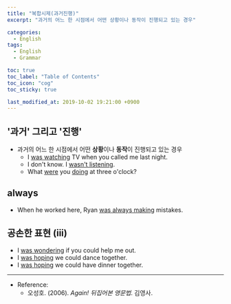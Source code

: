 ```yaml
---
title: "복합시제(과거진행)"
excerpt: "과거의 어느 한 시점에서 어떤 상황이나 동작이 진행되고 있는 경우"

categories:
  - English
tags:
  - English
  - Grammar

toc: true 
toc_label: "Table of Contents" 
toc_icon: "cog"
toc_sticky: true 

last_modified_at: 2019-10-02 19:21:00 +0900
---
```


## '과거' 그리고 '진행'
* 과거의 어느 한 시점에서 어떤 **상황**이나 **동작**이 진행되고 있는 경우
    * I <u>was watching</u> TV when you called me last night.
    * I don't know. I <u>wasn't listening</u>.
    * What <u>were</u> you <u>doing</u> at three o'clock?

## always
* When he worked here, Ryan <u>was always making</u> mistakes.

## 공손한 표현 (iii)
* I <u>was wondering</u> if you could help me out.
* I <u>was hoping</u> we could dance together.
* I <u>was hoping</u> we could have dinner together.

*** 

* Reference: 
    * 오성호. (2006). *Again! 뒤집어본 영문법*. 김영사.
